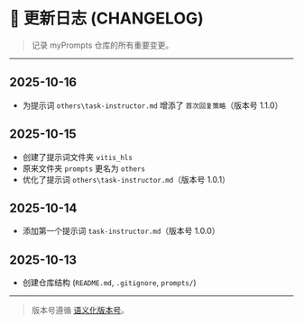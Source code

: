 # 🧾 更新日志 (CHANGELOG)

> 记录 myPrompts 仓库的所有重要变更。

---
## 2025-10-16
- 为提示词 `others\task-instructor.md` 增添了 `首次回复策略`（版本号 1.1.0）

## 2025-10-15
- 创建了提示词文件夹 `vitis_hls`
- 原来文件夹 `prompts` 更名为 `others`
- 优化了提示词 `others\task-instructor.md`（版本号 1.0.1）
  
## 2025-10-14
- 添加第一个提示词 `task-instructor.md`（版本号 1.0.0）

## 2025-10-13
- 创建仓库结构 (`README.md`, `.gitignore`, `prompts/`)

---

> 版本号遵循 [语义化版本号](https://semver.org/lang/zh-CN/)。
